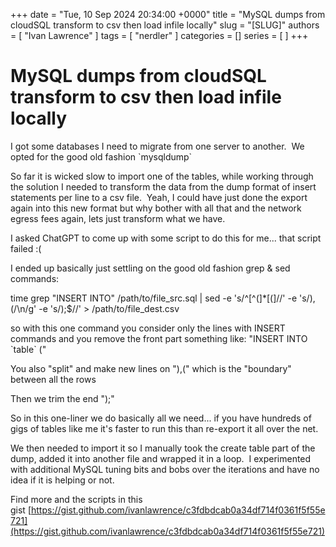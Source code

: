 +++
date = "Tue, 10 Sep 2024 20:34:00 +0000"
title = "MySQL dumps from cloudSQL transform to csv then load infile locally"
slug = "[SLUG]"
authors = [ "Ivan Lawrence" ]
tags = [ "nerdler" ]
categories = []
series = [ ]
+++

# MySQL dumps from cloudSQL transform to csv then load infile locally

I got some databases I need to migrate from one server to another.  We opted for the good old fashion \`mysqldump\`

So far it is wicked slow to import one of the tables, while working through the solution I needed to transform the data from the dump format of insert statements per line to a csv file.  Yeah, I could have just done the export again into this new format but why bother with all that and the network egress fees again, lets just transform what we have.

I asked ChatGPT to come up with some script to do this for me... that script failed :(

I ended up basically just settling on the good old fashion grep & sed commands:

time grep "INSERT INTO" /path/to/file\_src.sql | sed -e 's/^\[^(\]\*\[(\]//' -e 's/),(/\\n/g' -e 's/);$//' > /path/to/file\_dest.csv

so with this one command you consider only the lines with INSERT commands and you remove the front part something like: "INSERT INTO \`table\` ("

You also "split" and make new lines on "),(" which is the "boundary" between all the rows

Then we trim the end ");"  

So in this one-liner we do basically all we need... if you have hundreds of gigs of tables like me it's faster to run this than re-export it all over the net.

We then needed to import it so I manually took the create table part of the dump, added it into another file and wrapped it in a loop.  I experimented with additional MySQL tuning bits and bobs over the iterations and have no idea if it is helping or not.

Find more and the scripts in this gist [https://gist.github.com/ivanlawrence/c3fdbdcab0a34df714f0361f5f55e721](https://gist.github.com/ivanlawrence/c3fdbdcab0a34df714f0361f5f55e721)